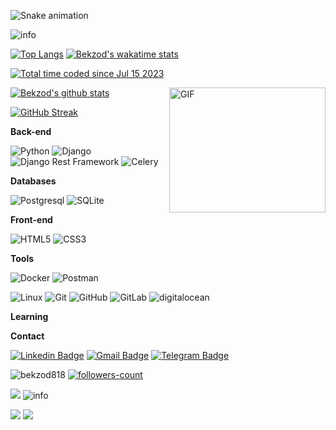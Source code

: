 ![Snake animation](https://github.com/mirsaid-mirzohidov/mirsaid-mirzohidov/blob/output/github-contribution-grid-snake.svg)

<img src="https://github-profile-summary-cards.vercel.app/api/cards/profile-details?username=bekzod818&theme=github_dark" alt="info">

[![Top Langs](https://github-readme-stats.vercel.app/api/top-langs/?username=bekzod818&theme=github_dark&show_icons=true)](https://github.com/bekzod818/) [![Bekzod's wakatime stats](https://github-readme-stats.vercel.app/api/wakatime?username=bekzod818&theme=github_dark&layout=compact)](https://wakatime.com/@c456c315-79a0-4119-8f29-54399483d36a)

<a href="https://wakatime.com/@c456c315-79a0-4119-8f29-54399483d36a"><img src="https://wakatime.com/badge/user/c456c315-79a0-4119-8f29-54399483d36a.svg" alt="Total time coded since Jul 15 2023" /></a>


<img align="right" alt="GIF" src="https://user-images.githubusercontent.com/5355808/139111924-210cc6fa-9fb1-4dac-929d-6324a5836a92.gif" width="250" height="200" />

[![Bekzod's github stats](https://github-readme-stats.vercel.app/api?username=bekzod818&theme=github_dark&show_icons=true)](https://github.com/bekzod818/)
<!-- Readme Docs: https://github.com/anuraghazra/github-readme-stats -->

[![GitHub Streak](https://github-readme-streak-stats.herokuapp.com?user=bekzod818&theme=tokyonight_duo&hide_border=true)](https://github.com/bekzod818/)
<!-- https://github.com/denvercoder1/github-readme-streak-stats -->



**Back-end**

![Python](https://img.shields.io/badge/-Python-black?style=flat-square&logo=Python)
![Django](https://img.shields.io/badge/-Django-0aad48?style=flat-square&logo=Django)
![Django Rest Framework](https://img.shields.io/badge/DRF-red?style=flat-square&logo=Django)
![Celery](https://img.shields.io/badge/-Celery-%2300C7B7?style=flat-square&logo=Celery)

**Databases**

![Postgresql](https://img.shields.io/badge/-Postgresql-%232c3e50?style=flat-square&logo=Postgresql)
![SQLite](https://img.shields.io/badge/-Sqlite-%232c3e50?style=flat-square&logo=Sqlite)

**Front-end**

![HTML5](https://img.shields.io/badge/-HTML5-%23E44D27?style=flat-square&logo=html5&logoColor=ffffff)
![CSS3](https://img.shields.io/badge/-CSS3-%231572B6?style=flat-square&logo=css3)

**Tools**

![Docker](https://img.shields.io/badge/-Docker-46a2f1?style=flat-square&logo=docker&logoColor=white)
![Postman](https://img.shields.io/badge/Postman-FCA121?style=flat-square&logo=postman)

![Linux](https://img.shields.io/badge/Linux-black?style=flat-square&logo=linux)
![Git](https://img.shields.io/badge/-Git-black?style=flat-square&logo=git)
![GitHub](https://img.shields.io/badge/-GitHub-181717?style=flat-square&logo=github)
![GitLab](https://img.shields.io/badge/-GitLab-FCA121?style=flat-square&logo=gitlab)
<img src="https://img.shields.io/badge/Digital_Ocean-0080FF?style=for-the-badge&logo=DigitalOcean&logoColor=white" alt="digitalocean" />

**Learning**

**Contact**

[![Linkedin Badge](https://img.shields.io/badge/-Linkedin-blue?style=flat-square&logo=Linkedin&logoColor=white&link=https://www.linkedin.com/in/bekzod-raximov-505b441a9/)](https://www.linkedin.com/in/bekzod-raximov-505b441a9/)
[![Gmail Badge](https://img.shields.io/badge/-Gmail-c14438?style=flat-square&logo=Gmail&logoColor=white&link=mailto:b.rakhiimov@gmail.com)](mailto:b.rakhiimov@gmail.com)
[![Telegram Badge](https://img.shields.io/badge/-Telegram-blue?style=flat-square&logo=Telegram&logoColor=white&link=https://t.me/BekzodRakhimov)](https://t.me/BekzodRakhimov)

<p> 
<img src="https://komarev.com/ghpvc/?username=bekzod818&color=brightgreen" alt="bekzod818"/>
<a href="https://github.com/bekzod818?tab=followers">
    <img src="https://img.shields.io/github/followers/bekzod818?label=Followers&style=social" alt="followers-count">
</a>

</p>
<img src="https://activity-graph.herokuapp.com/graph?username=bekzod818&theme=xcode" />
<!-- <img src="https://raw.githubusercontent.com/muhiqsimui/muhiqsimui/output/github-contribution-grid-snake.svg"we> -->

<img src="https://github-profile-trophy.vercel.app/?username=bekzod818&margin-w=5&theme=radical" alt="info" />

<p>
  <img src="https://img.icons8.com/ios/96/26e07f/django.png"/>
<img src="https://img.icons8.com/color/96/000000/postgreesql.png"/>
</p>
